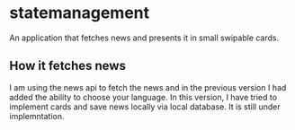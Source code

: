 # statemanagement

An application that fetches news and presents it in small swipable cards.

## How it fetches news

I am using the news api to fetch the news and in the previous version I had added the ability to choose your language.
In this version, I have tried to implement cards and save news locally via local database. It is still under implemntation.
